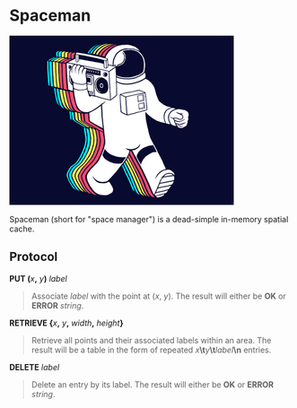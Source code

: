 Spaceman
========

![Spaceman](https://github.com/wcauchois/spaceman/raw/master/logo.png)

Spaceman (short for "space manager") is a dead-simple in-memory spatial cache.

Protocol
--------

**PUT (**_x_**,**
_y_**)**
_label_

> Associate _label_ with the point at (_x_, _y_). The result will either be **OK** or **ERROR** _string_.

**RETRIEVE {**_x_**,**
_y_**,**
_width_**,**
_height_**}**

> Retrieve all points and their associated labels within an area. The result will be
> a table in the form of repeated _x_**\t**_y_**\t**_label_**\n** entries.

**DELETE**
_label_

> Delete an entry by its label. The result will either be **OK** or **ERROR** _string_.
